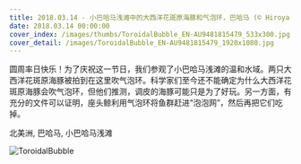 ```yaml
---
title: 2018.03.14 - 小巴哈马浅滩中的大西洋花斑原海豚和气泡环，巴哈马 (© Hiroya Minakuchi/Minden Pictures)
date: 2018.03.14 00:00:00
cover_index: /images/thumbs/ToroidalBubble_EN-AU9481815479_533x300.jpg
cover_detail: /images/ToroidalBubble_EN-AU9481815479_1920x1080.jpg
---
```


圆周率日快乐！为了庆祝这一节日，我们参观了小巴哈马浅滩的温和水域。两只大西洋花斑原海豚被拍到在这里吹气泡环。科学家们至今还不能确定为什么大西洋花斑原海豚会吹气泡环，但他们推测，调皮的海豚可能只是为了好玩。另一方面，有充分的文件可以证明，座头鲸利用气泡环将鱼群赶进“泡泡网”，然后再把它们吃掉。

北美洲, 巴哈马, 小巴哈马浅滩

![ToroidalBubble](/images/ToroidalBubble_EN-AU9481815479_1920x1080.jpg)

